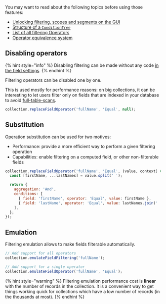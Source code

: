 You may want to read about the following topics before using those features:

- [Unlocking filtering, scopes and segments on the GUI](./../../datasources/custom/query-translation/capabilities.md#unlock-filtering-scopes-and-segments-on-gui)
- [Structure of a `ConditionTree`](../../under-the-hood/queries/filters.md#examples)
- [List of all filtering Operators](../../under-the-hood/queries/filters.md#operators)
- [Operator equivalence system](../../under-the-hood/queries/filters.md#operator-equivalence)

## Disabling operators

{% hint style="info" %}
Disabling filtering can be made without any code [in the field settings](https://docs.forestadmin.com/user-guide/collections/customize-your-fields#basic-settings).
{% endhint %}

Filtering operators can be disabled one by one.

This is used mostly for performance reasons: on big collections, it can be interesting to let users filter only on fields that are indexed in your database to avoid [full-table-scans](https://en.wikipedia.org/wiki/Full_table_scan).

```javascript
collection.replaceFieldOperator('fullName', 'Equal', null);
```

## Substitution

Operation substitution can be used for two motives:

- Performance: provide a more efficient way to perform a given filtering operation
- Capabilities: enable filtering on a computed field, or other non-filterable fields

```javascript
collection.replaceFieldOperator('fullName', 'Equal', (value, context) => {
  const [firstName, ...lastNames] = value.split(' ');

  return {
    aggregation: 'And',
    conditions: [
      { field: 'firstName', operator: 'Equal', value: firstName },
      { field: 'lastName', operator: 'Equal', value: lastNames.join(' ') },
    ],
  };
});
```

## Emulation

Filtering emulation allows to make fields filterable automatically.

```javascript
// Add support for all operators
collection.emulateFieldFiltering('fullName');

// Add support for a single operator
collection.emulateFieldOperator('fullName', 'Equal');
```

{% hint style="warning" %}
Filtering emulation performance cost is **linear** with the number of records in the collection. It is a convenient way to get things working quick for collections which have a low number of records (in the thousands at most).
{% endhint %}
